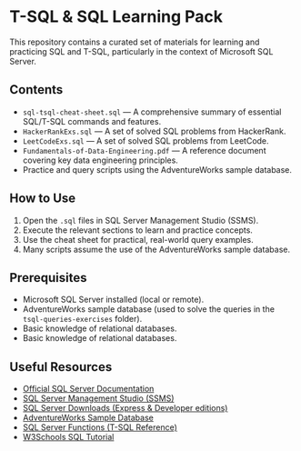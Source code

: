 # T-SQL & SQL Learning Pack
This repository contains a curated set of materials for learning and practicing SQL and T-SQL, particularly in the context of Microsoft SQL Server.


## Contents

- `sql-tsql-cheat-sheet.sql` — A comprehensive summary of essential SQL/T-SQL commands and features.
- `HackerRankExs.sql` — A set of solved SQL problems from HackerRank.
- `LeetCodeExs.sql` — A set of solved SQL problems from LeetCode.
- `Fundamentals-of-Data-Engineering.pdf` — A reference document covering key data engineering principles.
- Practice and query scripts using the AdventureWorks sample database.


## How to Use

1. Open the `.sql` files in SQL Server Management Studio (SSMS).
2. Execute the relevant sections to learn and practice concepts.
3. Use the cheat sheet for practical, real-world query examples.
4. Many scripts assume the use of the AdventureWorks sample database.


## Prerequisites

- Microsoft SQL Server installed (local or remote).
- AdventureWorks sample database (used to solve the queries in the `tsql-queries-exercises` folder).
- Basic knowledge of relational databases.
- Basic knowledge of relational databases.


## Useful Resources

- [Official SQL Server Documentation](https://learn.microsoft.com/sql/)
- [SQL Server Management Studio (SSMS)](https://learn.microsoft.com/sql/ssms/download-ssms)
- [SQL Server Downloads (Express & Developer editions)](https://www.microsoft.com/sql-server/sql-server-downloads)
- [AdventureWorks Sample Database](https://learn.microsoft.com/sql/samples/adventureworks-install-configure)
- [SQL Server Functions (T-SQL Reference)](https://learn.microsoft.com/sql/t-sql/functions/functions)
- [W3Schools SQL Tutorial](https://www.w3schools.com/sql/)
